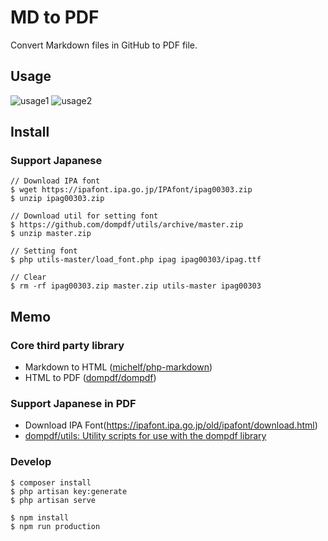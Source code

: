 # MD to PDF

 Convert Markdown files in GitHub to PDF file.

## Usage

![usage1](https://user-images.githubusercontent.com/3177297/87242278-2bdf8a80-c466-11ea-951e-425175ef8053.png)
![usage2](https://user-images.githubusercontent.com/3177297/87238655-6c2c1200-c440-11ea-8f76-947b36d3b6c3.png)

## Install

### Support Japanese

```
// Download IPA font
$ wget https://ipafont.ipa.go.jp/IPAfont/ipag00303.zip
$ unzip ipag00303.zip

// Download util for setting font
$ https://github.com/dompdf/utils/archive/master.zip
$ unzip master.zip

// Setting font
$ php utils-master/load_font.php ipag ipag00303/ipag.ttf

// Clear
$ rm -rf ipag00303.zip master.zip utils-master ipag00303
```

## Memo

### Core third party library

- Markdown to HTML ([michelf/php-markdown](https://github.com/michelf/php-markdown]))
- HTML to PDF ([dompdf/dompdf](https://github.com/dompdf/dompdf))

### Support Japanese in PDF

- Download IPA Font(https://ipafont.ipa.go.jp/old/ipafont/download.html)
- [dompdf/utils: Utility scripts for use with the dompdf library](https://github.com/dompdf/utils)

### Develop

```
$ composer install
$ php artisan key:generate
$ php artisan serve
```

```
$ npm install
$ npm run production
```
